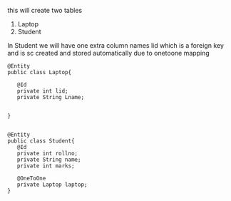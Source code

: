 
 this will create two tables

 1. Laptop
 2. Student
 
 In Student we will have one extra column names lid which is a foreign key and is sc created and stored automatically due to onetoone mapping

 ```
 @Entity
public class Laptop{

    @Id
    private int lid;
    private String Lname;


}


@Entity
public class Student{
    @Id
    private int rollno;
    private String name;
    private int marks;
    
    @OneToOne
    private Laptop laptop;
}

 ```
